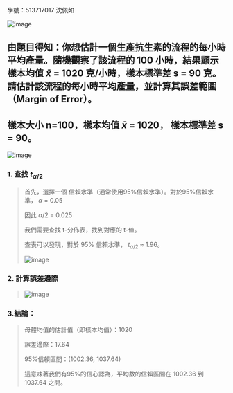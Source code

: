 學號：513717017 沈佩如

![image](https://github.com/user-attachments/assets/f86baae3-50b1-4abd-ba5d-efc603c4ca33)

## 由題目得知：你想估計一個生產抗生素的流程的每小時平均產量。隨機觀察了該流程的 100 小時，結果顯示樣本均值 $\bar {x}$ = 1020 克/小時，樣本標準差 s = 90 克。請估計該流程的每小時平均產量，並計算其誤差範圍（Margin of Error）。

## 樣本大小 n=100，樣本均值 $\bar {x}$ = 1020， 樣本標準差 s = 90。

![image](https://github.com/user-attachments/assets/357699a9-8e77-4e72-b004-f4c192b9bff8)

### 1. 查找 $t_{\alpha/2}$
>
>首先，選擇一個 信賴水準（通常使用95%信賴水準）。對於95%信賴水準， $\alpha$ = 0.05
>
>因此 $\alpha/2$ = 0.025
>
>我們需要查找 t-分佈表，找到對應的 t-值。
>
>查表可以發現，對於 95% 信賴水準， $t_{\alpha/2}$ ≈ 1.96。
>
>![image](https://github.com/user-attachments/assets/a3c16cc9-d2db-4f42-84e5-da12e0f744ad)
>
### 2. 計算誤差邊際
>
>![image](https://github.com/user-attachments/assets/386e7673-210f-4c34-98cf-e572fdc0706e)
>
### 3.結論：
>
>母體均值的估計值（即樣本均值）：1020
>
>誤差邊際：17.64
>
>95%信賴區間：(1002.36, 1037.64)
>
>這意味著我們有95%的信心認為，平均數的信賴區間在 1002.36 到 1037.64 之間。
>
